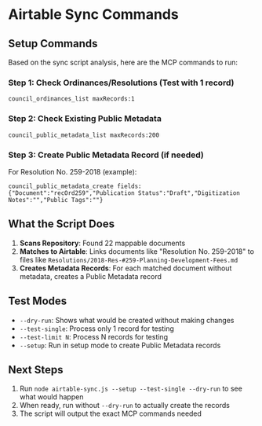 # Airtable Sync Commands

## Setup Commands

Based on the sync script analysis, here are the MCP commands to run:

### Step 1: Check Ordinances/Resolutions (Test with 1 record)
```
council_ordinances_list maxRecords:1
```

### Step 2: Check Existing Public Metadata
```
council_public_metadata_list maxRecords:200
```

### Step 3: Create Public Metadata Record (if needed)

For Resolution No. 259-2018 (example):
```
council_public_metadata_create fields:{"Document":"recOrd259","Publication Status":"Draft","Digitization Notes":"","Public Tags":""}
```

## What the Script Does

1. **Scans Repository**: Found 22 mappable documents
2. **Matches to Airtable**: Links documents like "Resolution No. 259-2018" to files like `Resolutions/2018-Res-#259-Planning-Development-Fees.md`
3. **Creates Metadata Records**: For each matched document without metadata, creates a Public Metadata record

## Test Modes

- `--dry-run`: Shows what would be created without making changes
- `--test-single`: Process only 1 record for testing
- `--test-limit N`: Process N records for testing
- `--setup`: Run in setup mode to create Public Metadata records

## Next Steps

1. Run `node airtable-sync.js --setup --test-single --dry-run` to see what would happen
2. When ready, run without `--dry-run` to actually create the records
3. The script will output the exact MCP commands needed